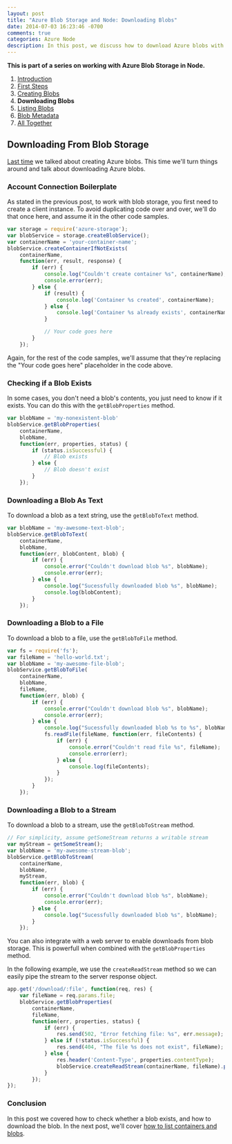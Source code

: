 ```yaml
---
layout: post
title: "Azure Blob Storage and Node: Downloading Blobs"
date: 2014-07-03 16:23:46 -0700
comments: true
categories: Azure Node
description: In this post, we discuss how to download Azure blobs with both public and restricted access using Node.
---
```


**This is part of a series on working with Azure Blob Storage in Node.**

1. [Introduction](/blog/2014/06/30/azure-blob-storage-and-node/)
1. [First Steps](/blog/2014/07/01/azure-blob-storage-and-node-first-steps/)
1. [Creating Blobs](/blog/2014/07/02/azure-blob-storage-and-node-creating-blobs/)
1. **Downloading Blobs**
1. [Listing Blobs](/blog/2014/07/07/azure-blob-storage-and-node-listing-blobs/)
1. [Blob Metadata](/blog/2014/07/08/azure-blob-storage-and-node-blob-metadata/)
1. [All Together](/blog/2014/07/09/azure-blob-storage-and-node-all-together/)

Downloading From Blob Storage
---

[Last time](/blog/2014/07/02/azure-blob-storage-and-node-creating-blobs/) we talked about creating Azure blobs.
This time we'll turn things around and talk about downloading Azure blobs.

### Account Connection Boilerplate

As stated in the previous post, to work with blob storage, you first need to create a client instance.
To avoid duplicating code over and over, we'll do that once here, and assume it in the other code samples.

```javascript
var storage = require('azure-storage');
var blobService = storage.createBlobService();
var containerName = 'your-container-name';
blobService.createContainerIfNotExists(
    containerName,
    function(err, result, response) {
        if (err) {
            console.log("Couldn't create container %s", containerName);
            console.error(err);
        } else {
            if (result) {
                console.log('Container %s created', containerName);
            } else {
                console.log('Container %s already exists', containerName);
            }

            // Your code goes here
        }
    });
```

Again, for the rest of the code samples, we'll assume that they're replacing the "Your code goes here" placeholder in the code above.

### Checking if a Blob Exists

In some cases, you don't need a blob's contents, you just need to know if it exists.
You can do this with the `getBlobProperties` method.

```javascript
var blobName = 'my-nonexistent-blob'
blobService.getBlobProperties(
    containerName,
    blobName,
    function(err, properties, status) {
        if (status.isSuccessful) {
            // Blob exists
        } else {
            // Blob doesn't exist
        }
    });
```

### Downloading a Blob As Text

To download a blob as a text string, use the `getBlobToText` method.

```javascript
var blobName = 'my-awesome-text-blob';
blobService.getBlobToText(
    containerName,
    blobName,
    function(err, blobContent, blob) {
        if (err) {
            console.error("Couldn't download blob %s", blobName);
            console.error(err);
        } else {
            console.log("Sucessfully downloaded blob %s", blobName);
            console.log(blobContent);
        }
    });
```

### Downloading a Blob to a File

To download a blob to a file, use the `getBlobToFile` method.

```javascript
var fs = require('fs');
var fileName = 'hello-world.txt';
var blobName = 'my-awesome-file-blob';
blobService.getBlobToFile(
    containerName,
    blobName,
    fileName,
    function(err, blob) {
        if (err) {
            console.error("Couldn't download blob %s", blobName);
            console.error(err);
        } else {
            console.log("Sucessfully downloaded blob %s to %s", blobName, fileName);
            fs.readFile(fileName, function(err, fileContents) {
                if (err) {
                    console.error("Couldn't read file %s", fileName);
                    console.error(err);
                } else {
                    console.log(fileContents);
                }
            });
        }
    });
```

### Downloading a Blob to a Stream

To download a blob to a stream, use the `getBlobToStream` method.

```javascript
// For simplicity, assume getSomeStream returns a writable stream
var myStream = getSomeStream();
var blobName = 'my-awesome-stream-blob';
blobService.getBlobToStream(
    containerName,
    blobName,
    myStream,
    function(err, blob) {
        if (err) {
            console.error("Couldn't download blob %s", blobName);
            console.error(err);
        } else {
            console.log("Sucessfully downloaded blob %s", blobName);
        }
    });
```

You can also integrate with a web server to enable downloads from blob storage.
This is powerfull when combined with the `getBlobProperties` method.

In the following example, we use the `createReadStream` method so we can easily pipe the stream to the server response object.

```javascript
app.get('/download/:file', function(req, res) {
    var fileName = req.params.file;
    blobService.getBlobProperties(
        containerName,
        fileName,
        function(err, properties, status) {
            if (err) {
                res.send(502, "Error fetching file: %s", err.message);
            } else if (!status.isSuccessful) {
                res.send(404, "The file %s does not exist", fileName);
            } else {
                res.header('Content-Type', properties.contentType);
                blobService.createReadStream(containerName, fileName).pipe(res);
            }
        });
});
```

### Conclusion

In this post we covered how to check whether a blob exists, and how to download the blob.
In the next post, we'll cover [how to list containers and blobs](/blog/2014/07/07/azure-blob-storage-and-node-listing-blobs/).
